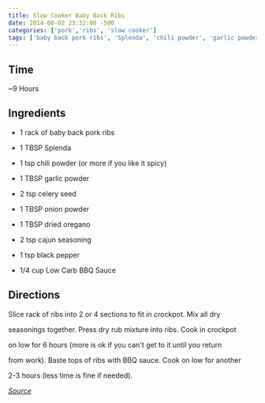 ```yaml
---
title: Slow Cooker Baby Back Ribs
date: 2014-08-02 23:32:00 -500
categories: ['pork','ribs', 'slow cooker']
tags: ['baby back pork ribs', 'Splenda', 'chili powder', 'garlic powder', 'celery seed', 'onion powder', 'dried oregano', 'cajun seasoning', 'black pepper', 'Low Carb BBQ Sauce', 'slice', 'mix', 'press', 'cook', 'baste']
---
```


## Time



\~9 Hours



## Ingredients



-   1 rack of baby back pork ribs

-   1 TBSP Splenda

-   1 tsp chili powder (or more if you like it spicy)

-   1 TBSP garlic powder

-   2 tsp celery seed

-   1 TBSP onion powder

-   1 TBSP dried oregano

-   2 tsp cajun seasoning

-   1 tsp black pepper

-   1/4 cup Low Carb BBQ Sauce



## Directions



Slice rack of ribs into 2 or 4 sections to fit in crockpot. Mix all dry

seasonings together. Press dry rub mixture into ribs. Cook in crockpot

on low for 6 hours (more is ok if you can\'t get to it until you return

from work). Baste tops of ribs with BBQ sauce. Cook on low for another

2-3 hours (less time is fine if needed).



*[Source](http://lowcarblayla.blogspot.com/2012/04/crockpot-baby-back-ribs.html)*

